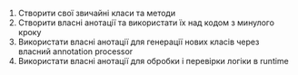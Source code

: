 1. Створити свої звичайні класи та методи 
2. Створити власні анотації та використати їх над кодом з минулого кроку 
3. Використати власні анотації для генерації нових класів через власний annotation processor 
4. Використати власні анотації для обробки і перевірки логіки в runtime
